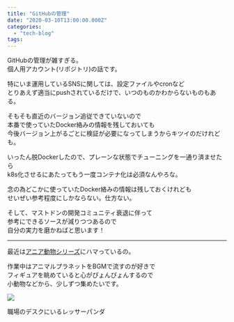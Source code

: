 ```yaml
---
title: "GitHubの管理"
date: "2020-03-10T13:00:00.000Z"
categories: 
  - "tech-blog"
tags: 
---
```


GitHubの管理が雑すぎる。  
個人用アカウント(リポジトリ)の話です。

特にいま運用しているSNSに関しては、設定ファイルやcronなど  
とりあえず適当にpushされているだけで、いつのものかわからないものもある。

そもそも直近のバージョン追従できていないので  
本番で使っていたDocker絡みの情報を残しておいても  
今後バージョン上がるごとに検証が必要になってしまうからキツイのだけれども。

いったん脱Dockerしたので、プレーンな状態でチューニングを一通り済ませたら  
k8s化させるにあたってもう一度コンテナ化は必須なんやろな。

念の為どこかに使っていたDocker絡みの情報は残しておくけれども  
せいぜい参考程度にしかならない。仕方ない。

そして、マストドンの開発コミュニティ衰退に伴って  
参考にできるソースが減りつつあるので  
自分の実力を磨かねばと思います！

* * *

最近は[アニア動物シリーズ](https://www.takaratomy.co.jp/products/ania/products/animal.html)にハマっているの。

作業中はアニマルプラネットをBGMで流すのが好きで  
フィギュアを眺めていると心がぴょんぴょんするので  
小動物などから、少しずつ集めたいです。

![](/images/img_20200306_1445286856898273319561096.jpg)

職場のデスクにいるレッサーパンダ
